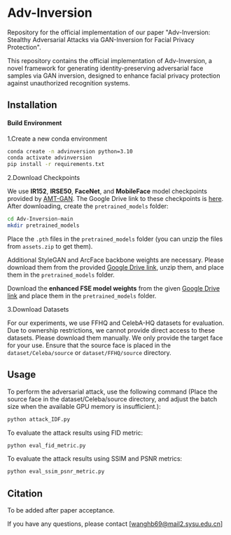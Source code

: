 # Adv-Inversion

Repository for the official implementation of our paper "Adv-Inversion: Stealthy Adversarial Attacks via GAN-Inversion for Facial Privacy Protection".

This repository contains the official implementation of Adv-Inversion, a novel framework for generating identity-preserving adversarial face samples via GAN inversion, designed to enhance facial privacy protection against unauthorized recognition systems.

## Installation

#### Build Environment

1.Create a new conda environment
   ```bash
   conda create -n advinversion python=3.10
   conda activate advinversion
   pip install -r requirements.txt
   ```
2.Download Checkpoints

We use **IR152**, **IRSE50**, **FaceNet**, and **MobileFace** model checkpoints provided by [AMT-GAN](https://github.com/CGCL-codes/AMT-GAN). The Google Drive link to these checkpoints is [here](https://drive.google.com/file/d/1Vuek5-YTZlYGoeoqyM5DlvnaXMeii4O8/view). After downloading, create the `pretrained_models` folder:
   ```bash
   cd Adv-Inversion-main
   mkdir pretrained_models    
   ```
Place the `.pth` files in the `pretrained_models` folder (you can unzip the files from `assets.zip` to get them).

Additional StyleGAN and ArcFace backbone weights are necessary. Please download them from the provided [Google Drive link](https://drive.google.com/file/d/1Ugf4yB9NeLtbKaxrJGPrrLZLH1YxpC_s/view?usp=sharing), unzip them, and place them in the `pretrained_models` folder.

Download the **enhanced FSE model weights** from the given [Google Drive link](https://drive.google.com/file/d/1OfeeV6AVGec6bkkKmw-nzETr9bJeLDPk/view?usp=sharing) and place them in the `pretrained_models` folder.

3.Download Datasets

For our experiments, we use FFHQ and CelebA-HQ datasets for evaluation. Due to ownership restrictions, we cannot provide direct access to these datasets. Please download them manually. We only provide the target face for your use. Ensure that the source face is placed in the `dataset/Celeba/source` or `dataset/FFHQ/source` directory.

## Usage

To perform the adversarial attack, use the following command (Place the source face in the dataset/Celeba/source directory, and adjust the batch size when the available GPU memory is insufficient.):
   ```bash
   python attack_IDF.py
   ```
To evaluate the attack results using FID metric:
   ```bash
   python eval_fid_metric.py
   ```
To evaluate the attack results using SSIM and PSNR metrics:
   ```bash
   python eval_ssim_psnr_metric.py
   ```

## Citation

To be added after paper acceptance.



If you have any questions, please contact [wanghb69@mail2.sysu.edu.cn]

